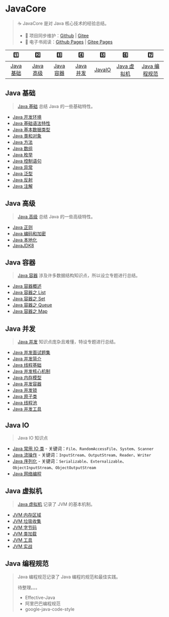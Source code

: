 # JavaCore

> ☕ JavaCore 是对 Java 核心技术的经验总结。
>
> - 🔁 项目同步维护：[Github](https://github.com/dunwu/javacore/) | [Gitee](https://gitee.com/turnon/javacore/)
> - 📖 电子书阅读：[Github Pages](https://dunwu.github.io/javacore/) | [Gitee Pages](http://turnon.gitee.io/javacore/)

|           1️⃣            |           2️⃣            |           3️⃣            |           4️⃣            |         5️⃣         |             6️⃣              |               7️⃣                |
| :---------------------: | :---------------------: | :---------------------: | :---------------------: | :----------------: | :-------------------------: | :-----------------------------: |
| [Java 基础](#java-基础) | [Java 高级](#java-高级) | [Java 容器](#java-容器) | [Java 并发](#java-并发) | [JavaIO](#java-io) | [Java 虚拟机](#java-虚拟机) | [Java 编程规范](#java-编程规范) |

## Java 基础

> [Java 基础](basics) 总结 Java 的一些基础特性。

- [Java 开发环境](basics/java-develop-env.md)
- [Java 基础语法特性](basics/java-basic-grammar.md)
- [Java 基本数据类型](basics/java-data-type.md)
- [Java 类和对象](basics/java-class.md)
- [Java 方法](basics/java-method.md)
- [Java 数组](basics/java-array.md)
- [Java 枚举](basics/java-enum.md)
- [Java 控制语句](basics/java-control-statement.md)
- [Java 异常](basics/java-exception.md)
- [Java 泛型](basics/java-generic.md)
- [Java 反射](basics/java-reflection.md)
- [Java 注解](basics/java-annotation.md)

## Java 高级

> [Java 高级](advanced) 总结 Java 的一些高级特性。

- [Java 正则](advanced/java-regex.md)
- [Java 编码和加密](advanced/java-crypto.md)
- [Java 本地化](advanced/java-locale.md)
- [JavaJDK8](advanced/jdk8.md)

## Java 容器

> [Java 容器](container) 涉及许多数据结构知识点，所以设立专题进行总结。

- [Java 容器概述](container/java-container.md)
- [Java 容器之 List](container/java-container-list.md)
- [Java 容器之 Set](container/java-container-set.md)
- [Java 容器之 Queue](container/java-container-queue.md)
- [Java 容器之 Map](container/java-container-map.md)

## Java 并发

> [Java 并发](concurrent) 知识点庞杂且难懂，特设专题进行总结。

- [Java 并发面试题集](concurrent/java-concurrent-interview.md)
- [Java 并发简介](concurrent/java-concurrent-introduction.md)
- [Java 线程基础](concurrent/java-thread.md)
- [Java 并发核心机制](concurrent/java-concurrent-basic-mechanism.md)
- [Java 内存模型](concurrent/java-memory-model.md)
- [Java 并发容器](concurrent/java-concurrent-container.md)
- [Java 并发锁](concurrent/java-lock.md)
- [Java 原子类](concurrent/java-atomic-class.md)
- [Java 线程池](concurrent/java-thread-pool.md)
- [Java 并发工具](concurrent/java-concurrent-tools.md)

## Java IO

> Java IO 知识点

- [Java 常用 IO 类](io/java-io.md) - 关键词：`File`、`RandomAccessFile`、`System`、`Scanner`
- [Java 流操作](io/java-stream.md) - 关键词：`InputStream`、`OutputStream`、`Reader`、`Writer`
- [Java 序列化](io/java-serialization.md) - 关键词：`Serializable`、`Externalizable`、`ObjectInputStream`、`ObjectOutputStream`
- [Java 网络编程](io/java-socket.md)

## Java 虚拟机

> [Java 虚拟机](jvm) 记录了 JVM 的基本机制。

- [JVM 内存区域](jvm/jvm-memory.md)
- [JVM 垃圾收集](jvm/jvm-gc.md)
- [JVM 字节码](jvm/jvm-bytecode.md)
- [JVM 类加载](jvm/jvm-class-loader.md)
- [JVM 工具](jvm/jvm-tools.md)
- [JVM 实战](jvm/jvm-action.md)

## Java 编程规范

> Java 编程规范记录了 Java 编程的规范和最佳实践。
>
> 待整理。。。
>
> - Effective-Java
> - 阿里巴巴编程规范
> - google-java-code-style
